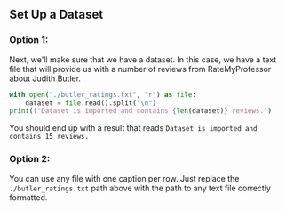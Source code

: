 ## Set Up a Dataset

### Option 1: 

Next, we'll make sure that we have a dataset. In this case, we have a text file that will provide us with a number of reviews from RateMyProfessor about Judith Butler.

```python
with open("./butler_ratings.txt", "r") as file:
    dataset = file.read().split("\n")
print(f"Dataset is imported and contains {len(dataset)} reviews.")
```

You should end up with a result that reads `Dataset is imported and contains 15 reviews.`


### Option 2:

You can use any file with one caption per row. Just replace the `./butler_ratings.txt` path above with the path to any text file correctly formatted.
